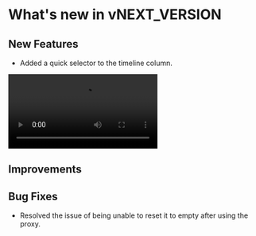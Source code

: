 # What's new in vNEXT_VERSION

## New Features

- Added a quick selector to the timeline column.

![](https://github.com/RSSNext/assets/raw/refs/heads/main/timeline-selector.mp4)

## Improvements

## Bug Fixes

- Resolved the issue of being unable to reset it to empty after using the proxy.
